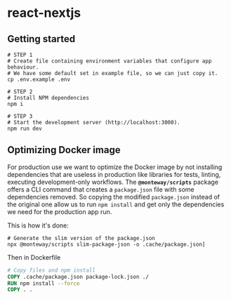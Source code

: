 # react-nextjs

## Getting started

```shell
# STEP 1
# Create file containing environment variables that configure app behaviour.
# We have some default set in example file, so we can just copy it.
cp .env.example .env

# STEP 2
# Install NPM dependencies
npm i

# STEP 3
# Start the development server (http://localhost:3000).
npm run dev
```

## Optimizing Docker image

For production use we want to optimize the Docker image by not installing dependencies that are useless in production like libraries for tests, linting, executing development-only workflows. The **`@monteway/scripts`** package offers a CLI command that creates a `package.json` file with some dependencies removed. So copying the modified `package.json` instead of the original one allow us to run `npm install` and get only the dependencies we need for the production app run.

This is how it's done:

```shell
# Generate the slim version of the package.json
npx @monteway/scripts slim-package-json -o .cache/package.json]
```

Then in Dockerfile

```dockerfile
# Copy files and npm install
COPY .cache/package.json package-lock.json ./
RUN npm install --force
COPY . .
```
